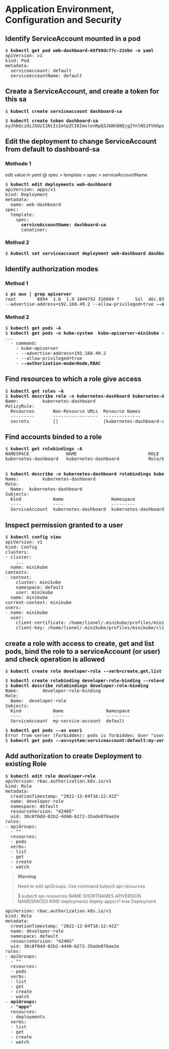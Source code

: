 # Application Environment, Configuration and Security

## Identify ServiceAccount mounted in a pod
[//]: # (source 02/Service Account)
<pre>
$ <b>kubectl get pod web-dashboard-68f98dc77c-22nbn -o yaml</b>
apiVersion: v1
kind: Pod
metadata:
  serviceAccount: default
  serviceAccountName: default
</pre>

## Create a ServiceAccount, and create a token for this sa
[//]: # (source 02/Service Account)
<pre>
$ <b>kubectl create serviceaccount dashboard-sa</b>
</pre>

[//]: # (source 02/Service Account)
<pre>
$ <b>kubectl create token dashboard-sa</b>
eyJhbGciOiJSUzI1NiIsImtpZCI6ImxlenRpQ3JGNVQ0Qjg2YnlNS1FVUGpsS0t3cDdXd3NiUHhlTzkzaHNPSncifQ....
</pre>

## Edit the deployment to change ServiceAccount from default to dashboard-sa
[//]: # (source 02/Service Account)

### Methode 1

edit value in yaml @ spec > template > spec > serviceAccountName

<pre>
$ <b>kubectl edit deployments web-dashboard</b>
apiVersion: apps/v1
kind: Deployment
metadata:
  name: web-dashboard
spec:
  template:
    spec:
      <b>serviceAccountName: dashboard-sa</b>
      conatiner:
</pre>

### Method 2
<pre>
$ <b>kubectl set serviceaccount deployment web-dashboard dashboard-sa</b>
</pre>

## Identify authorization modes
[//]: # (source 07/Practice Test Role Based Access Controls)

### Method 1 
<pre>
$ <b>ps aux | grep apiserver</b>
root        8994  1.6  1.9 1044792 316884 ?      Ssl  déc.03  14:15 kube-apiserver 
--advertise-address=192.168.49.2 --allow-privileged=true <b>--authorization-mode=Node,RBAC</b>
</pre>

### Method 2
<pre>
$ <b>kubectl get pods -A</b>
$ <b>kubectl get pods -n kube-system  kube-apiserver-minikube -o yaml</b>
...
  - command:
    - kube-apiserver
    - --advertise-address=192.168.49.2
    - --allow-privileged=true
    - <b>--authorization-mode=Node,RBAC</b>
</pre>

## Find resources to which a role give access
[//]: # (source 07/Practice Test Role Based Access Controls)
<pre>
$ <b>kubectl get roles -A</b>
$ <b>kubectl describe role -n kubernetes-dashboard kubernetes-dashboard</b>
Name:         kubernetes-dashboard
PolicyRule:
  Resources       Non-Resource URLs  Resource Names                     Verbs
  ---------       -----------------  --------------                     -----
  secrets         []                 [kubernetes-dashboard-certs]       [get update delete]
</pre>

## Find accounts binded to a role
[//]: # (source 07/Practice Test Role Based Access Controls)
<pre>
$ <b>kubectl get rolebindings -A</b>
NAMESPACE              NAME                           ROLE                             AGE
kubernetes-dashboard   kubernetes-dashboard           Role/kubernetes-dashboard        15h


$ <b>kubectl describe -n kubernetes-dashboard rolebindings kubernetes-dashboard</b>
Name:         kubernetes-dashboard
Role:
  Name:  kubernetes-dashboard
Subjects:
  Kind            Name                  Namespace
  ----            ----                  ---------
  ServiceAccount  kubernetes-dashboard  kubernetes-dashboard
</pre>

## Inspect permission granted to a user
[//]: # (source 07/Practice Test Role Based Access Controls)
<pre>
$ <b>kubectl config view</b>
apiVersion: v1
kind: Config
clusters:
- cluster:
    ...
  name: minikube
contexts:
- context:
    cluster: minikube
    namespace: default
    user: minikube
  name: minikube
current-context: minikube
users:
- name: minikube
  user:
    client-certificate: /home/lionel/.minikube/profiles/minikube/client.crt
    client-key: /home/lionel/.minikube/profiles/minikube/client.key
</pre>

## create a role with access to create, get and list pods, bind the role to a serviceAccount (or user) and check operation is allowed
[//]: # (source 07/Practice Test Role Based Access Controls)
<pre>
$ <b>kubectl create role developer-role --verb=create,get,list --resource=pods</b>
</pre>

<pre>
$ <b>kubectl create rolebinding developer-role-binding --role=developer-role --serviceaccount=default:my-service-account</b>
$ <b>kubectl describe rolebindings developer-role-binding</b>
Name:         developer-role-binding
Role:
  Name:  developer-role
Subjects:
  Kind            Name                Namespace
  ----            ----                ---------
  ServiceAccount  my-service-account  default
</pre>

<pre>
$ <b>kubectl get pods --as user1</b>
Error from server (Forbidden): pods is forbidden: User "user1" cannot list resource "pods" ...
$ <b>kubectl get pods --as=system:serviceaccount:default:my-service-account</b>
</pre>

## Add authorization to create Deployment to existing Role
[//]: # (source 07/Practice Test Role Based Access Controls)

<pre>
$ <b>kubectl edit role developer-role</b>
apiVersion: rbac.authorization.k8s.io/v1
kind: Role
metadata:
  creationTimestamp: "2022-12-04T16:12:42Z"
  name: developer-role
  namespace: default
  resourceVersion: "42405"
  uid: 36c8f0dd-02b2-4d40-b272-35ade876ae2e
rules:
- apiGroups:
  - ""
  resources:
  - pods
  verbs:
  - list
  - get
  - create
  - watch
</pre>

> **Warning**
> 
> Need to edit apiGroups. 
> Use command kubectl api-resources
> 
> $ kubectl api-resources 
> NAME           SHORTNAMES   APIVERSION   NAMESPACED   KIND
> deployments    deploy       apps/v1      true         Deployment

<pre>
apiVersion: rbac.authorization.k8s.io/v1
kind: Role
metadata:
  creationTimestamp: "2022-12-04T16:12:42Z"
  name: developer-role
  namespace: default
  resourceVersion: "42405"
  uid: 36c8f0dd-02b2-4d40-b272-35ade876ae2e
rules:
- apiGroups:
  - ""
  resources:
  - pods
  verbs:
  - list
  - get
  - create
  - watch
- <b>apiGroups:
  - "apps"</b>
  resources:
  - deployments
  verbs:
  - list
  - get
  - create
  - watch
</pre>
